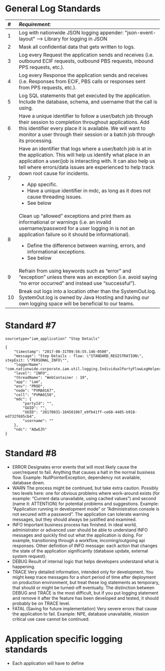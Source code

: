 # General Log Standards
|_#_   |_Requirement:_   |
|:------|:---------------|
| 1    | Log with nationwide JSON logging appender: "json-event-layout"  -->  Library for logging in JSON               |
| 2    | Mask all confidential data that gets written to logs.              |
| 3    | Log every Request the application sends and receives (i.e. outbound ECIF requests, outbound PBS requests, inbound PPS requests, etc.).              |
| 4    | Log every Response the application sends and receives (i.e. Responses from ECIF, PBS calls or responses sent from PPS requests, etc.).              |
| 5    | Log SQL statements that get executed by the application. Include the database, schema, and username that the call is using.              |
| 6    | Have a unique identifier to follow a user/batch job through their session to completion throughout applications. Add this identifier every place it is available. We will want to monitor a user through their session or a batch job through its processing.              |
| 7    | Have an identifier that logs where a user/batch job is at in the application. This will help us identify what place in an application a user/job is interacting with. It can also help us tell where errors/data issues are experienced to help track down root cause for incidents. <ul><li>App specific.</li> <li>Have a unique identifier in mdc, as long as it does not cause threading issues.</li> <li>See below</li></ul>              |
| 8    | Clean up “allowed” exceptions and print them as informational or warnings (i.e. an invalid username/password for a user logging in is not an application failure so it should be informational).<ul><li>Define the difference between warning, errors, and informational exceptions.</li> <li>See below</li></ul>              |
| 9    | Refrain from using keywords such as “error” and “exception” unless there was an exception (i.e. avoid saying “no error occurred” and instead use “successful”).              |
| 10   | Break out logs into a location other than the SystemOut.log. SystemOut.log is owned by Java Hosting and having our own logging space will be beneficial to our teams.              |


# Standard #7
~~~~
sourcetype="iam_application" "Step Details"

{
    "timestamp": "2017-08-31T09:56:55.146-0500",
    "message": "Step Details - flow: \"STANDARD_REGISTRATION\", stepExit: \"PERSONAL_INFO\"",
    "loggerName": "com.nationwide.corporate.iam.util.logging.IndividualPartyFlowLogHelper",
    "level": "INFO",
    "threadName": "WebContainer : 19",
    "app": "iam",
    "env": "PROD",
    "node": "PVMA0167",
    "cell": "PVMA0150",
    "mdc": {
        "partyId": "",
        "GUID": "",
        "UUID": "20170831-104501067_e9fb41ff-ce68-4405-b918-ed732f695cb4",
        "username": ""
    },
    "ndc": "AQwEJh"
}
~~~~

# Standard #8
* ERROR 
Designates error events that will most likely cause the user/request to fail. Anything that causes a halt in the normal business flow. Example: NullPointerException, dependency not available, database down.
* WARN
The process might be continued, but take extra caution. Possibly two levels here: one for obvious problems where 
work-around exists (for example: “Current data unavailable, using cached values”) and second (name it: ATTENTION) for potential problems 
and suggestions. Example: “Application running in development mode” or “Administration console is not secured with a password”. 
The application can tolerate warning messages, but they should always be justified and examined.
* INFO
Important business process has finished. In ideal world, administrator or advanced user should be able to understand INFO messages 
and quickly find out what the application is doing. For example, transitioning through a workflow, incoming/outgoing api responses. Other definition of INFO 
message: each action that changes the state of the application significantly (database update, external system request).
* DEBUG
Result of internal logic that helps developers understand what is happening.
* TRACE
Very detailed information, intended only for development. You might keep trace messages for a short period of time after deployment 
on production environment, but treat these log statements as temporary, that should or might be turned-off eventually. 
The distinction between DEBUG and TRACE is the most difficult, but if you put logging statement and remove it after the feature has 
been developed and tested, it should probably be on TRACE level.
* FATAL (Saving for future implementation)
Very severe errors that cause the application to fail. Example: NPE, database unavailable, mission critical use case cannot be continued.
# Application specific logging standards
* Each application will have to define